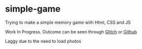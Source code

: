 # simple-game

Trying to make a simple memory game with Html, CSS and JS

Work In Progress. Outcome can be seen through [Glitch](https://selfgametest.glitch.me) or [Github](https://shahidrahmat.github.io/simple-game)

Laggy due to the need to load photos

